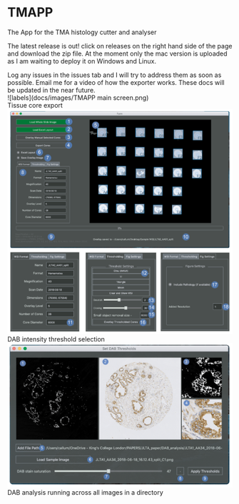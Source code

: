 # TMAPP
The App for the TMA histology cutter and analyser

The latest release is out! click on releases on the right hand side of the page and download the zip file. 
At the moment only the mac version is uploaded as I am waiting to deploy it on Windows and Linux. 

Log any issues in the issues tab and I will try to address them as soon as possible. 
Email me for a video of how the exporter works.
These docs will be updated in the near future. 
<br>
![labels](docs/images/TMAPP main screen.png) <br>
Tissue core export
<br>
![labels](docs/images/Cut_application_screen.png) <br>
DAB intensity threshold selection
<br>
![labels](docs/images/Threshold_selector_screen.png) <br>
DAB analysis running across all images in a directory
